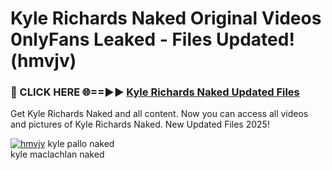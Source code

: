 # Kyle Richards Naked Original Videos 0nlyFans Leaked - Files Updated! (hmvjv)

<h3>🔴 CLICK HERE 🌐==►► <a href="https://tinyurl.com/yckcrads" rel="nofollow">Kyle Richards Naked Updated Files</a></h3>

Get Kyle Richards Naked and all content. Now you can access all videos and pictures of Kyle Richards Naked. New Updated Files 2025!

[![hmvjv](https://i.imgur.com/hpKpOFt.gif)](https://tinyurl.com/yckcrads)
kyle pallo naked<br>
kyle maclachlan naked